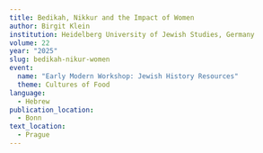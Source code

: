 ```yaml
---
title: Bedikah, Nikkur and the Impact of Women
author: Birgit Klein
institution: Heidelberg University of Jewish Studies, Germany
volume: 22
year: "2025"
slug: bedikah-nikur-women
event:
  name: "Early Modern Workshop: Jewish History Resources"
  theme: Cultures of Food
language:
  - Hebrew
publication_location:
  - Bonn
text_location:
  - Prague
---
```

